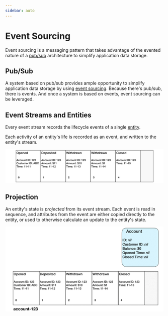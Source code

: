 ```yaml
---
sidebar: auto
---
```


# Event Sourcing

Event sourcing is a messaging pattern that takes advantage of the evented nature of a [pub/sub](./pub-sub.md) architecture to simplify application data storage.

## Pub/Sub

A system based on pub/sub provides ample opportunity to simplify application data storage by using [event sourcing](./event-sourcing.md). Because there's pub/sub, there is events. And once a system is based on events, event sourcing can be leveraged.

## Event Streams and Entities

Every event stream records the lifecycle events of a single [entity](./services/entities.md).

Each activity of an entity's life is recorded as an event, and written to the entity's stream.

![Publish and Subscribe](../images/event-stream.png)

## Projection

An entity's state is _projected_ from its event stream. Each event is read in sequence, and attributes from the event are either copied directly to the entity, or used to otherwise calculate an update to the entity's state.

![Projection](../images/projection.gif)
